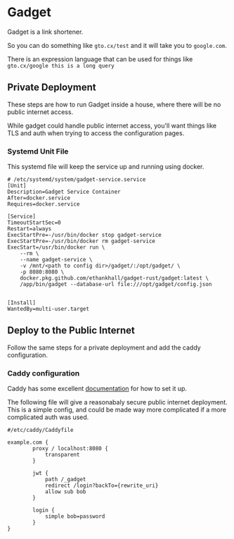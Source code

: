 # Gadget

Gadget is a link shortener.

So you can do something like `gto.cx/test` and it will take you to `google.com`.

There is an expression language that can be used for things like `gto.cx/google this is a long query`

## Private Deployment

These steps are how to run Gadget inside a house, where there will
be no public internet access.

While gadget could handle public internet access, you'll want things
like TLS and auth when trying to access the configuration pages.

### Systemd Unit File

This systemd file will keep the service up and running using docker.

```
# /etc/systemd/system/gadget-service.service
[Unit]
Description=Gadget Service Container
After=docker.service
Requires=docker.service

[Service]
TimeoutStartSec=0
Restart=always
ExecStartPre=-/usr/bin/docker stop gadget-service
ExecStartPre=-/usr/bin/docker rm gadget-service
ExecStart=/usr/bin/docker run \
    --rm \
    --name gadget-service \
    -v /mnt/<path to config dir>/gadget/:/opt/gadget/ \
    -p 8080:8080 \
    docker.pkg.github.com/ethankhall/gadget-rust/gadget:latest \
    /app/bin/gadget --database-url file:///opt/gadget/config.json


[Install]
WantedBy=multi-user.target
```

## Deploy to the Public Internet

Follow the same steps for a private deployment and add the caddy configuration.

### Caddy configuration

Caddy has some excellent [documentation](https://github.com/caddyserver/caddy/tree/master/dist/init/linux-systemd) for how to set it up.

The following file will give a reasonabaly secure public internet
deployment. This is a simple config, and could be made way more 
complicated if a more complicated auth was used.

```text
#/etc/caddy/Caddyfile

example.com { 
        proxy / localhost:8080 {
            transparent
        }

        jwt {
            path /_gadget
            redirect /login?backTo={rewrite_uri}
            allow sub bob
        }

        login {
            simple bob=password
        }
}
```